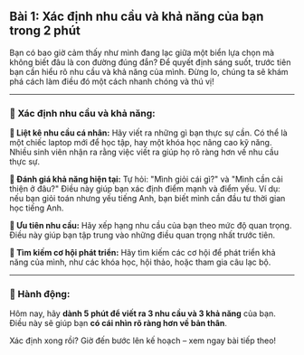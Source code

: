 ## Bài 1: Xác định nhu cầu và khả năng của bạn trong 2 phút

Bạn có bao giờ cảm thấy như mình đang lạc giữa một biển lựa chọn mà không biết đâu là con đường đúng đắn? Để quyết định sáng suốt, trước tiên bạn cần hiểu rõ nhu cầu và khả năng của mình. Đừng lo, chúng ta sẽ khám phá cách làm điều đó một cách nhanh chóng và thú vị!

---

### 📌 Xác định nhu cầu và khả năng:

**🔹 Liệt kê nhu cầu cá nhân:**
Hãy viết ra những gì bạn thực sự cần. Có thể là một chiếc laptop mới để học tập, hay một khóa học nâng cao kỹ năng. Nhiều sinh viên nhận ra rằng việc viết ra giúp họ rõ ràng hơn về nhu cầu thực sự.

**🔹 Đánh giá khả năng hiện tại:**
Tự hỏi: "Mình giỏi cái gì?" và "Mình cần cải thiện ở đâu?" Điều này giúp bạn xác định điểm mạnh và điểm yếu. Ví dụ: nếu bạn giỏi toán nhưng yếu tiếng Anh, bạn biết mình cần đầu tư thời gian học tiếng Anh.

**🔹 Ưu tiên nhu cầu:**
Hãy xếp hạng nhu cầu của bạn theo mức độ quan trọng. Điều này giúp bạn tập trung vào những điều quan trọng nhất trước tiên.

**🔹 Tìm kiếm cơ hội phát triển:**
Hãy tìm kiếm các cơ hội để phát triển khả năng của mình, như các khóa học, hội thảo, hoặc tham gia câu lạc bộ.

---

### 🚀 Hành động:

Hôm nay, hãy **dành 5 phút để viết ra 3 nhu cầu và 3 khả năng** của bạn. Điều này sẽ giúp bạn **có cái nhìn rõ ràng hơn về bản thân**.

Xác định xong rồi? Giờ đến bước lên kế hoạch – xem ngay bài tiếp theo!